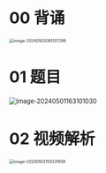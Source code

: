 # 00 背诵

<img src="https://cvp.oss-cn-shanghai.aliyuncs.com/picgo/202405020851491.png" alt="image-20240502085107288" style="zoom:50%;" />



# 01 题目

<img src="https://cvp.oss-cn-shanghai.aliyuncs.com/picgo/202405011631287.png" alt="image-20240501163101030" style="zoom: 80%;" />



# 02 视频解析

<img src="https://cvp.oss-cn-shanghai.aliyuncs.com/picgo/202405021002699.png" alt="image-20240502100231858" style="zoom:50%;" />
